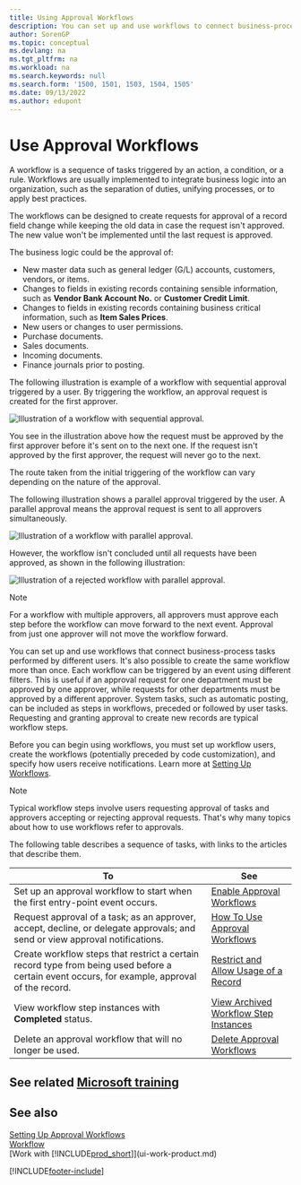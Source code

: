 ```yaml
---
title: Using Approval Workflows
description: You can set up and use workflows to connect business-process tasks such as automatic posting or requesting and granting approval for new records.
author: SorenGP
ms.topic: conceptual
ms.devlang: na
ms.tgt_pltfrm: na
ms.workload: na
ms.search.keywords: null
ms.search.form: '1500, 1501, 1503, 1504, 1505'
ms.date: 09/13/2022
ms.author: edupont
---
```

# <a name="use-approval-workflows" />Use Approval Workflows

A workflow is a sequence of tasks triggered by an action, a condition, or a rule. Workflows are usually implemented to integrate business logic into an organization, such as the separation of duties, unifying processes, or to apply best practices.

The workflows can be designed to create requests for approval of a record field change while keeping the old data in case the request isn't approved. The new value won't be implemented until the last request is approved.

The business logic could be the approval of:

- New master data such as general ledger (G/L) accounts, customers, vendors, or items.
- Changes to fields in existing records containing sensible information, such as **Vendor Bank Account No.** or **Customer Credit Limit**.
- Changes to fields in existing records containing business critical information, such as **Item Sales Prices**.
- New users or changes to user permissions.
- Purchase documents.
- Sales documents.
- Incoming documents.
- Finance journals prior to posting.

The following illustration is example of a workflow with sequential approval triggered by a user. By triggering the workflow, an approval request is created for the first approver.  

![Illustration of a workflow with sequential approval.](media/Workflows/approval-flow.png)

You see in the illustration above how the request must be approved by the first approver before it's sent on to the next one. If the request isn't approved by the first approver, the request will never go to the next.

The route taken from the initial triggering of the workflow can vary depending on the nature of the approval.  

The following illustration shows a parallel approval triggered by the user. A parallel approval means the approval request is sent to all approvers simultaneously.  

![Illustration of a workflow with parallel approval.](media/Workflows/approval-flow-2.png)

However, the workflow isn't concluded until all requests have been approved, as shown in the following illustration:  

![Illustration of a rejected workflow with parallel approval.](media/Workflows/approval-flow-3.png)

> [!NOTE]  
> For a workflow with multiple approvers, all approvers must approve each step before the workflow can move forward to the next event. Approval from just one approver will not move the workflow forward.

You can set up and use workflows that connect business-process tasks performed by different users. It's also possible to create the same workflow more than once. Each workflow can be triggered by an event using different filters. This is useful if an approval request for one department must be approved by one approver, while requests for other departments must be approved by a different approver. System tasks, such as automatic posting, can be included as steps in workflows, preceded or followed by user tasks. Requesting and granting approval to create new records are typical workflow steps.  

Before you can begin using workflows, you must set up workflow users, create the workflows (potentially preceded by code customization), and specify how users receive notifications. Learn more at [Setting Up Workflows](across-set-up-workflows.md).

> [!NOTE]  
> Typical workflow steps involve users requesting approval of tasks and approvers accepting or rejecting approval requests. That's why many topics about how to use workflows refer to approvals.  

 The following table describes a sequence of tasks, with links to the articles that describe them.  

| **To** | **See** |
|--|--|
| Set up an approval workflow to start when the first entry-point event occurs. | [Enable Approval Workflows](across-how-to-enable-workflows.md) |
| Request approval of a task; as an approver, accept, decline, or delegate approvals; and send or view approval notifications. | [How To Use Approval Workflows](across-how-use-approval-workflows.md) |
| Create workflow steps that restrict a certain record type from being used before a certain event occurs, for example, approval of the record. | [Restrict and Allow Usage of a Record](across-how-to-restrict-and-allow-usage-of-a-record.md) |
| View workflow step instances with **Completed** status. | [View Archived Workflow Step Instances](across-how-to-view-archived-workflow-step-instances.md) |
| Delete an approval workflow that will no longer be used. | [Delete Approval Workflows](across-how-to-delete-workflows.md) |

## <a name="see-related-microsoft-training" />See related [Microsoft training](/training/modules/create-workflows/)

## <a name="see-also" />See also

[Setting Up Approval Workflows](across-set-up-workflows.md)  
[Workflow](across-workflow.md)  
[Work with [!INCLUDE[prod_short](includes/prod_short.md)]](ui-work-product.md)  

[!INCLUDE[footer-include](includes/footer-banner.md)]
